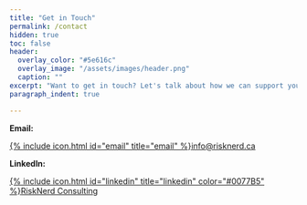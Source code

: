 ```yaml
---
title: "Get in Touch"
permalink: /contact
hidden: true
toc: false
header:
  overlay_color: "#5e616c"
  overlay_image: "/assets/images/header.png"
  caption: ""
excerpt: "Want to get in touch? Let's talk about how we can support your business. Here's how to reach us:"    
paragraph_indent: true

---
```


**Email:**

[{% include icon.html id="email" title="email" %}](mailto:info@risknerd.ca)[info@risknerd.ca](mailto:info@risknerd.ca "Send us an email")

**LinkedIn:**

[{% include icon.html id="linkedin" title="linkedin" color="#0077B5" %}](https://www.linkedin.com/company/risknerd)[RiskNerd Consulting](https://www.linkedin.com/company/risknerd "Connect on LinkedIn")
